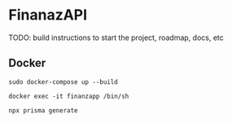 # FinanazAPI

TODO: build instructions to start the project, roadmap, docs, etc

## Docker

```
sudo docker-compose up --build
```

```
docker exec -it finanzapp /bin/sh
```

```
npx prisma generate
```
